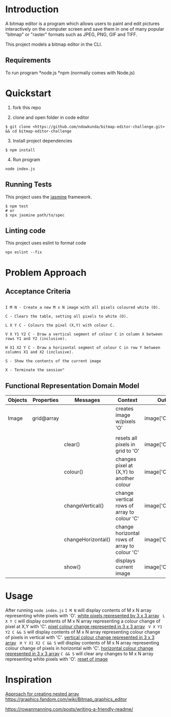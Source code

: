 # Introduction

A bitmap editor is a program which allows users to paint and edit pictures interactively on the computer screen and save them in one of many popular "bitmap" or "raster" formats such as JPEG, PNG, GIF and TIFF.

This project models a bitmap editor in the CLI.

## Requirements
To run program
*node.js
*npm (normally comes with Node.js)

# Quickstart
 1. fork this repo 

 2. clone and open folder in code editor
 ```
 $ git clone <https://github.com/ndowkunda/bitmap-editor-challenge.git> && cd bitmap-editor-challenge

 ```
 3. Install project dependencies
 ```
 $ npm install
 ```
 4. Run program
```
node index.js
```

## Running Tests
This project uses the [jasmine](https://jasmine.github.io/) framework. 
```
$ npm test
# or
$ npx jasmine path/to/spec
```

## Linting code
This project uses eslint to format code
```
npx eslint --fix
```
 
# Problem Approach 

## Acceptance Criteria

```

I M N - Create a new M x N image with all pixels coloured white (O).

C - Clears the table, setting all pixels to white (O).

L X Y C - Colours the pixel (X,Y) with colour C.

V X Y1 Y2 C - Draw a vertical segment of colour C in column X between rows Y1 and Y2 (inclusive).

H X1 X2 Y C - Draw a horizontal segment of colour C in row Y between columns X1 and X2 (inclusive).

S - Show the contents of the current image

X - Terminate the session"
```

## Functional Representation Domain Model

|Objects| Properties | Messages | Context | Output
|----------|-------------|---------------|---------|---------
|Image  |grid@array|             |creates image w/pixels 'O'           |image['O']@array 
|            |                   |                       |             |  
|            |                   |clear()      | resets all pixels in grid to 'O'            |image['O']@array
|            |          |colour() | changes pixel at (X,Y) to another colour            |image['C']@array        
|            |           |changeVertical() |change vertical rows of array to colour 'C' |image['C']@array      
|            |              |changeHorizontal() |change horizontal rows of array to colour 'C'|image['C']@array  
|            |               |show()  | displays current image            |image['C']@array  

# Usage
After running ``` node index.js ```
 ``` I M N ``` will display contents of M x N array representing white pixels with 'O'. 
 [white pixels represented by 3 x 3 array](\media\BITMAP-USAGE-1.png)
``` L X Y C``` will display contents of M x N array representing a colour change of pixel at X,Y with 'C'. 
[pixel colour change represented in 3 x 3 array](\media\BITMAP-USAGE-2.png)
``` V X Y1 Y2 C && S``` will display contents of M x N array representing colour change of pixels in vertical with 'C'. 
[vertical colour change represented in 3 x 3 array](\media\BITMAP-USAGE-3.png)
``` H Y X1 X2 C && S``` will display contents of M x N array representing colour change of pixels in horizontal with 'C'. 
[horizontal colour change represented in 3 x 3 array](\media\BITMAP-USAGE-4.png)
``` C && S ``` will clear any changes to M x N array representing white pixels with 'O'. 
[reset of image](\media\BITMAP-USAGE-5.png)

# Inspiration

[Approach for creating nested array](https://github.com/digital-futures-academy/bitmap-editor-challenge/pull/1/commits/b4c3ca6f971adae674b4681d3d92433a83137c6a)
https://graphics.fandom.com/wiki/Bitmap_graphics_editor

https://rowanmanning.com/posts/writing-a-friendly-readme/ 